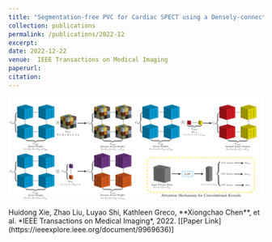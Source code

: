 ```yaml
---
title: "Segmentation-free PVC for Cardiac SPECT using a Densely-connected Multi-dimensional Dynamic Network"
collection: publications
permalink: /publications/2022-12
excerpt: 
date: 2022-12-22
venue:  IEEE Transactions on Medical Imaging
paperurl:  
citation: 
---
```

<p align="center">
  <img width="750" src="../figures/2022-TMI-Xie.png">
</p>
Huidong Xie, Zhao Liu, Luyao Shi, Kathleen Greco, **Xiongchao Chen**, et al. *IEEE Transactions on Medical Imaging*, 2022. [[Paper Link](https://ieeexplore.ieee.org/document/9969636)]
